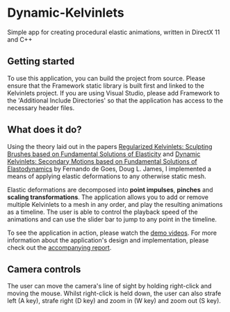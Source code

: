 # Dynamic-Kelvinlets
Simple app for creating procedural elastic animations, written in DirectX 11 and C++

<h2>Getting started</h2>
<p>To use this application, you can build the project from source. Please ensure that the Framework static library is built first 
and linked to the Kelvinlets project. If you are using Visual Studio, please add Framework to the 'Additional Include Directories' 
so that the application has access to the necessary header files.</p>

<h2>What does it do?</h2>
<p>Using the theory laid out in the papers <a href="https://graphics.pixar.com/library/Kelvinlets/paper.pdf">Regularized Kelvinlets: Sculpting Brushes based on Fundamental Solutions of Elasticity</a> and <a href="https://graphics.pixar.com/library/DynaKelvinlets/paper.pdf">Dynamic Kelvinlets: Secondary Motions based on Fundamental Solutions of Elastodynamics</a> by Fernando de Goes, Doug L. James, I implemented a means of applying elastic deformations to any otherwise static mesh.</p>

<p>Elastic deformations are decomposed into <b>point impulses</b>, <b>pinches</b> and <b>scaling transformations</b>. The application allows you to add or remove multiple Kelvinlets to a mesh in any order, and play the resulting animations as a timeline. The user is able to control the playback speed of the animations and can use the slider bar to jump to any point in the timeline.</p>

<p>To see the application in action, please watch the <a href="https://github.com/IM56/Dynamic-Kelvinlets/Videos">demo videos</a>.
  For more information about the application's design and implementation, please check out the <a href="https://github.com/IM56/Dynamic-Kelvinlets/blob/master/Technical%20Article%20-%20Dynamic%20Kelvinlets.pdf">accompanying report</a>.</p>

<h2>Camera controls</h2>
<p>The user can move the camera's line of sight by holding right-click and moving the mouse. Whilst right-click is held down, the user can also strafe left (A key), strafe right (D key) and zoom in (W key) and zoom out (S key).</p>
